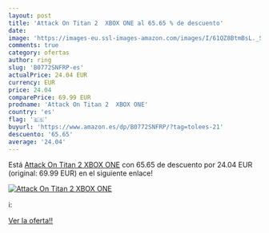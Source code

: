 ```yaml
---
layout: post
title: 'Attack On Titan 2  XBOX ONE al 65.65 % de descuento'
date: 
image: 'https://images-eu.ssl-images-amazon.com/images/I/61QZ8BtmBsL._SL200_.jpg'
comments: true
category: ofertas
author: ring
slug: 'B0772SNFRP-es'
actualPrice: 24.04 EUR
currency: EUR
price: 24.04
comparePrice: 69.99 EUR
prodname: 'Attack On Titan 2  XBOX ONE'
country: 'es'
flag: '🇪🇸'
buyurl: 'https://www.amazon.es/dp/B0772SNFRP/?tag=tolees-21'
descuento: '65.65'
average: '24.04'
---
```


Está [Attack On Titan 2  XBOX ONE](https://www.amazon.es/dp/B0772SNFRP/?tag=tolees-21) con 65.65 de descuento por 24.04 EUR (original: 69.99 EUR) en el siguiente enlace!

[![Attack On Titan 2  XBOX ONE](https://images-eu.ssl-images-amazon.com/images/I/61QZ8BtmBsL._SL200_.jpg)](https://www.amazon.es/dp/B0772SNFRP/?tag=tolees-21)

ℹ️:


[Ver la oferta!!](https://www.amazon.es/dp/B0772SNFRP/?tag=tolees-21)
